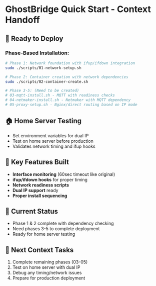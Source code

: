 # GhostBridge Quick Start - Context Handoff

## 🚀 Ready to Deploy

### **Phase-Based Installation:**
```bash
# Phase 1: Network foundation with ifup/ifdown integration
sudo ./scripts/01-network-setup.sh

# Phase 2: Container creation with network dependencies  
sudo ./scripts/02-container-create.sh

# Phase 3-5: (Need to be created)
# 03-mqtt-install.sh - MQTT with readiness checks
# 04-netmaker-install.sh - Netmaker with MQTT dependency
# 05-proxy-setup.sh - Nginx/direct routing based on IP mode
```

## 🏠 Home Server Testing
- Set environment variables for dual IP
- Test on home server before production
- Validates network timing and ifup hooks

## 🔑 Key Features Built
- **Interface monitoring** (60sec timeout like original)
- **ifup/ifdown hooks** for proper timing
- **Network readiness scripts** 
- **Dual IP support** ready
- **Proper install sequencing**

## 📁 Current Status
- Phase 1 & 2 complete with dependency checking
- Need phases 3-5 to complete deployment
- Ready for home server testing

## 🎯 Next Context Tasks
1. Complete remaining phases (03-05)
2. Test on home server with dual IP
3. Debug any timing/network issues
4. Prepare for production deployment